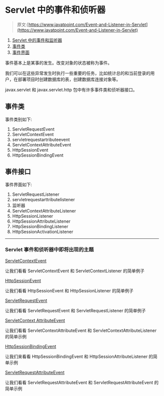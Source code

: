 # Servlet 中的事件和侦听器

> 原文:[https://www.javatpoint.com/Event-and-Listener-in-Servlet](https://www.javatpoint.com/Event-and-Listener-in-Servlet)

1.  [Servlet 中的事件和监听器](#)
2.  [事件类](#eventclasses)
3.  [事件界面](#eventinterfaces)

事件基本上是某事的发生。改变对象的状态被称为事件。

我们可以在这些异常发生时执行一些重要的任务，比如统计总的和当前登录的用户，在部署项目时创建数据库的表，创建数据库连接对象等。

javax.servlet 和 javax.servlet.http 包中有许多事件类和侦听器接口。

## 事件类

事件类别如下:

1.  ServletRequestEvent
2.  ServletContextEvent
3.  servletrequestartributeevent
4.  ServletContextAttributeEvent
5.  HttpSessionEvent
6.  HttpSessionBindingEvent

## 事件接口

事件界面如下:

1.  ServletRequestListener
2.  servletrequestarttributelistener
3.  监听器
4.  ServletContextAttributeListener
5.  HttpSessionListener
6.  HttpSessionAttributeListener
7.  HttpSessionBindingListener
8.  HttpSessionActivationListener

* * *

### Servlet 事件和侦听器中即将出现的主题

[ServletContextEvent](ServletContextEvent)

让我们看看 ServletContextEvent 和 ServletContextListener 的简单例子

[HttpSessionEvent](HttpSessionEvent)

让我们看看 HttpSessionEvent 和 HttpSessionListener 的简单例子

[ServletRequestEvent](ServletRequestEvent)

让我们看看 ServletRequestEvent 和 ServletRequestListener 的简单例子

[ServletContext AttributeEvent](ServletContextAttributeEvent)

让我们看看 ServletContextAttributeEvent 和 ServletContextAttributeListener 的简单示例

[HttpSessionBindingEvent](HttpSessionBindingEvent)

让我们来看看 HttpSessionBindingEvent 和 HttpSessionAttributeListener 的简单示例

[ServletRequestAttributeEvent](ServletRequestAttributeEvent)

让我们看看 ServletRequestAttributeEvent 和 ServletRequestAttributeEvent 的简单示例